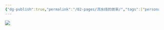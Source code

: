 ```yaml
---
{"dg-publish":true,"permalink":"/02-pages/流水线的效率/","tags":["personal/blog","计算机组成原理/CPU"]}
---
```


![](https://yelanyanyu-img-bed.oss-cn-hangzhou.aliyuncs.com/img/blog/2024/11/20241127205731.png)
